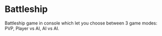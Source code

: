 # Battleship
Battleship game in console which let you choose between 3 game modes: PVP, Player vs AI, AI vs AI.
